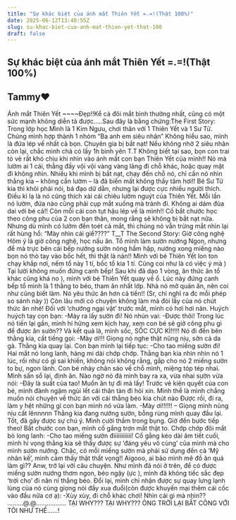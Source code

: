 ```yaml
---
title: "Sự khác biệt của ánh mắt Thiên Yết =.=!(Thật 100%)"
date: 2025-06-12T13:40:55Z
slug: su-khac-biet-cua-anh-mat-thien-yet-that-100
draft: false
---
```


## Sự khác biệt của ánh mắt Thiên Yết =.=!(Thật 100%)

## Tammy♥

Ánh mắt Thiên Yết ~~~~Đẹp!!Kể cả đôi mắt bình thường nhất, cũng có một sức mạnh không diễn tả được…..Sau đây là bằng chứng:The First Story: Trong lớp học
Mình là 1 Kim Ngưu, chơi thân với 1 Thiên Yết và 1 Sư Tử. Chúng mình hợp thành 1 nhóm “Ba anh em siêu nhân”  Không hiểu sao, mình là đứa lép vế nhất cả bọn. Chuyên gia bị bắt nạt! Nếu không nhờ 2 siêu nhân còn lại, chắc mình chả có lấy 1h bình yên T.T
Không biết tại sao, bọn con trai tỏ vẻ rất khó chịu khi nhìn vào ánh mắt con bạn Thiên Yết của mình!! Nó mà lườm ai 1 cái, thằng đấy vội vội vàng vàng lảng đi chỗ khác, hoặc quay mặt đi không nhìn. Nhiều khi mình bị bắt nạt, chạy đến chỗ nó, chỉ cần nó nhìn thằng kia – không cần lườm – là đã biến mất không thấy tăm hơi!! 
Bé Sư Tử kia thì khỏi phải nói, bá đạo dữ dằn, nhưng lại được cực nhiều người thích. Điều kì lạ là nó cũng thích xài cái chiêu lườm nguýt của Thiên Yết. Mỗi lần nó lườm, đứa nào cũng phải cụp mắt xuống mà tránh đi. Không ai dám đùa dai với bé cả!!
Còn mỗi cái con tụt hậu lép vế là mình!! Cố bắt chước học theo công phu của 2 con bạn thân, mong rằng sẽ không bị bắt nạt nữa. Nhưng dù mình có lườm đến toét cả mắt, thì chúng nó vẫn trừng mắt nhìn lại rất hùng hổ: “Mày nhìn cái giề????”
T__T
The Second Story: Giờ công nghệ
Hôm ý là giờ công nghệ, học nấu ăn. Tổ mình làm sườn nướng  Ngon, nhưng để mà trực bên cái bếp nướng sườn nóng hầm hập, nướng xong miếng nào bọn nó thò tay vào bốc hết, thì thật là nản!! Mình với bé Thiên Yết lon ton chạy khắp nơi, nếm tổ này 1 tí, bốc tổ kia 1 tí. Cũng coi như là có việc ý mà ) Tại lười không muốn đứng canh bếp!
Sau khi đã dạo 1 vòng, ăn thức ăn tổ khác cũng khá no ), mình với bé Thiên Yết quay về ổ. Lúc này đứng canh bếp tổ mình là 1 thằng to béo, tham ăn nhất lớp. Nhà nó mở quán ăn, nên coi như cũng biết làm. Nó yêu thức ăn hơn cả tiền!! (Sr, chỉ nghĩ ra đc mỗi phép so sánh này )) Còn lâu mới có chuyện không làm mà đòi lấy của nó chút thức ăn nhé!
Đối với ‘chướng ngại vật’ trước mắt, mình có hơi hơi nản. Huých huých tay con bạn:
-Mày ra lấy sườn đi!
Nó nhún vai:
-Được thôi!
Trong lúc nó tiến lại gần, mình hí hửng xem kịch hay, xem con bé sẽ giở công phu gì để được ăn sườn?? Và kết quả là, mình sốc, SỐC CỰC KÌ!!!!!
Nó đi đến bên thằng kia, cất tiếng gọi:
-Mày ơi!!!
Giọng nó nghe thật nũng nịu, sởn cả da gà. Thằng kia quay lại. Con bạn mình lại tiếp tục:
-Cho tao miếng sườn đi!
Hai mắt nó long lanh, hàng mi dài chớp chớp. Thằng bạn kia nhìn nhìn nó 1 lúc, rồi như có gì sai khiến, không nói không rằng, gắp cho nó 2 miếng sườn to bự, ngon lành. Con bé nhảy chân sáo về chỗ mình, miệng tóp tép nhai. Mình sấn sổ lại, định ăn. Nào ngờ nó đá mình bay ra xa, vừa nhai sườn vừa nói:
-Đây là suất của tao! Muốn ăn tự đi mà lấy!
Trước vẻ kiên quyết của con bé, mình đành ngậm ngùi lết cái thân tàn đi hỏi xin. Mình thề là mình chẳng muốn nói chuyện về thức ăn với cái thằng béo kia chút nào 
Được rồi, đi ra, làm y hệt những gì con bạn mình nó vừa làm.
-Mày ơi!!!!!! – Giọng mình nũng nịu cất lênnnnn
Thằng kia đang nướng sườn, bỗng rùng mình quay đầu lại. Tốt, đã gây được sự chú ý. Mình cười thầm trong bụng. Giờ đến bước tiếp theo!
Bắt chước con bạn, mình cố gắng trợn mắt thật to. Chớp chớp đôi mắt bò long lanh:
-Cho tao miếng sườn điiiiiiiiiiii!
Cố gằng kéo dài âm tiết cuối, mình hi vọng thằng kia sẽ thấy được sự ‘đáng yêu vô cùng’ của mình mà cho mình sườn nướng. Chậc, có mỗi miếng sườn mà phải sử dụng đến cả ‘Mỹ nhân kế’, mình cảm thấy thật thất vọng!!
Aigooo, ai bảo mình mê đồ ăn quá làm gì??
Anw, trở lại với câu chuyện. Như mình đã nói ở trên, để có được miếng sườn nướng thơm ngon, béo ngậy (ực ), mình đã không tiếc sắc đẹp ‘trời cho’ đi năn nỉ thằng béo. Đổi lại, mình chỉ nhận được sự quay lưng lạnh lùng của nó cùng giọng nói đầy xua đuổi(còn được khuyến mại thêm cái cốc vào đầu nữa cơ ạ):
-Xùy xùy, đi chỗ khác chơi! Nhìn cái gì mà nhìn??
.........@.@.................
TẠI WHY??? TẠI WHY??? ÔNG TRỜI LẠI BẤT CÔNG VỚI TÔI NHƯ THẾ……!